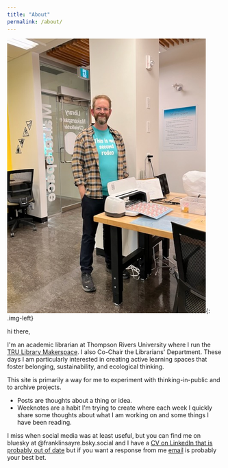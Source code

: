 ```yaml
---
title: "About"
permalink: /about/
---
```


![image of me](/assets/images/IMG_7026.jpeg){: .img-left}

hi there,

I'm an academic librarian at Thompson Rivers University where I run the [TRU Library Makerspace](https://makerspace.trubox.ca). I also Co-Chair the Librarians' Department. These days I am particularly interested in creating active learning spaces that foster belonging, sustainability, and ecological thinking.

This site is primarily a way for me to experiment with thinking-in-public and to archive projects.

* Posts are thoughts about a thing or idea.
* Weeknotes are a habit I'm trying to create where each week I quickly share some thoughts about what I am working on and some things I have been reading. 

I miss when social media was at least useful, but you can find me on bluesky at @franklinsayre.bsky.social and I have a [CV on LinkedIn that is probably out of date](https://ca.linkedin.com/in/franklin-sayre?original_referer=https%3A%2F%2Fwww.google.com%2F) but if you want a response from me [email](https://www.tru.ca/library/about_us/contacts/Franklin_Sayre.html) is probably your best bet.
